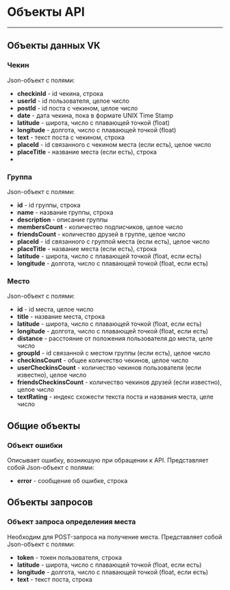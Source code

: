 # Объекты API
---
## Объекты данных VK

### Чекин
Json-объект с полями:
 - **checkinId** - id чекина, строка
 - **userId** - id пользователя, целое число
 - **postId** - id поста с чекином, целое число
 - **date** - дата чекина, пока в формате UNIX Time Stamp
 - **latitude** - широта, число с плавающей точкой (float)
 - **longitude** - долгота, число с плавающей точкой (float)
 - **text** - текст поста с чекином, строка
 - **placeId** - id связанного с чекином места (если есть), целое число
 - **placeTitle** - название места (если есть), строка
 -
 ### Группа
Json-объект с полями:
 - **id** - id группы, строка
 - **name** - название группы, строка
 - **description** - описание группы
 - **membersCount** - количество подписчиков, целое число
 - **friendsCount** - количество друзей в группе, целое число
 - **placeId** - id связанного с группой места (если есть), целое число
 - **placeTitle** - название места (если есть), строка
 - **latitude** - широта, число с плавающей точкой (float, если есть)
 - **longitude** - долгота, число с плавающей точкой (float, если есть)

### Место
Json-объект с полями:
 - **id** - id места, целое число
 - **title** - название места, строка
 - **latitude** - широта, число с плавающей точкой (float, если есть)
 - **longitude** - долгота, число с плавающей точкой (float, если есть)
 - **distance** - расстояние от положения пользователя до места, целе число
 - **groupId** - id связанной с местом группы (если есть), целое число
 - **checkinsCount** - общее количество чекинов, целое число
 - **userCheckinsCount** - количество чекинов пользователя (если известно), целое число
 - **friendsCheckinsCount** - количество чекинов друзей (если известно), целое число
 - **textRating** - индекс схожести текста поста и названия места, целе число


## Общие объекты

### Объект ошибки

Описывает ошибку, возникшую при обращении к API. Представляет собой Json-объект с полями:
 - **error** - сообщение об ошибке, строка

## Объекты запросов

### Объект запроса определения места
Необходим для POST-запроса на получение места. Представляет собой Json-объект с полями:
 - **token** - токен пользователя, строка
 - **latitude** - широта, число с плавающей точкой (float, если есть)
 - **longitude** - долгота, число с плавающей точкой (float, если есть)
 - **text** - текст поста, строка
